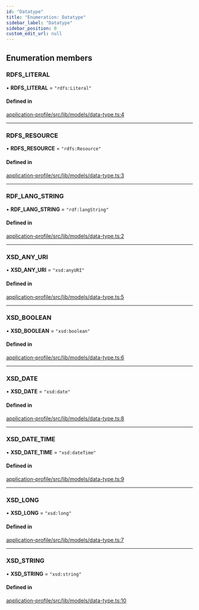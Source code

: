 ```yaml
---
id: "Datatype"
title: "Enumeration: Datatype"
sidebar_label: "Datatype"
sidebar_position: 0
custom_edit_url: null
---
```


## Enumeration members

### RDFS\_LITERAL

• **RDFS\_LITERAL** = `"rdfs:Literal"`

#### Defined in

[application-profile/src/lib/models/data-type.ts:4](https://github.com/cognizone/ng-cognizone/blob/0401c67/libs/application-profile/src/lib/models/data-type.ts#L4)

___

### RDFS\_RESOURCE

• **RDFS\_RESOURCE** = `"rdfs:Resource"`

#### Defined in

[application-profile/src/lib/models/data-type.ts:3](https://github.com/cognizone/ng-cognizone/blob/0401c67/libs/application-profile/src/lib/models/data-type.ts#L3)

___

### RDF\_LANG\_STRING

• **RDF\_LANG\_STRING** = `"rdf:langString"`

#### Defined in

[application-profile/src/lib/models/data-type.ts:2](https://github.com/cognizone/ng-cognizone/blob/0401c67/libs/application-profile/src/lib/models/data-type.ts#L2)

___

### XSD\_ANY\_URI

• **XSD\_ANY\_URI** = `"xsd:anyURI"`

#### Defined in

[application-profile/src/lib/models/data-type.ts:5](https://github.com/cognizone/ng-cognizone/blob/0401c67/libs/application-profile/src/lib/models/data-type.ts#L5)

___

### XSD\_BOOLEAN

• **XSD\_BOOLEAN** = `"xsd:boolean"`

#### Defined in

[application-profile/src/lib/models/data-type.ts:6](https://github.com/cognizone/ng-cognizone/blob/0401c67/libs/application-profile/src/lib/models/data-type.ts#L6)

___

### XSD\_DATE

• **XSD\_DATE** = `"xsd:date"`

#### Defined in

[application-profile/src/lib/models/data-type.ts:8](https://github.com/cognizone/ng-cognizone/blob/0401c67/libs/application-profile/src/lib/models/data-type.ts#L8)

___

### XSD\_DATE\_TIME

• **XSD\_DATE\_TIME** = `"xsd:dateTime"`

#### Defined in

[application-profile/src/lib/models/data-type.ts:9](https://github.com/cognizone/ng-cognizone/blob/0401c67/libs/application-profile/src/lib/models/data-type.ts#L9)

___

### XSD\_LONG

• **XSD\_LONG** = `"xsd:long"`

#### Defined in

[application-profile/src/lib/models/data-type.ts:7](https://github.com/cognizone/ng-cognizone/blob/0401c67/libs/application-profile/src/lib/models/data-type.ts#L7)

___

### XSD\_STRING

• **XSD\_STRING** = `"xsd:string"`

#### Defined in

[application-profile/src/lib/models/data-type.ts:10](https://github.com/cognizone/ng-cognizone/blob/0401c67/libs/application-profile/src/lib/models/data-type.ts#L10)
